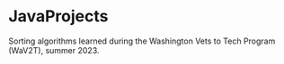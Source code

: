 # JavaProjects
 
Sorting algorithms learned during the Washington Vets to Tech Program (WaV2T), summer 2023.